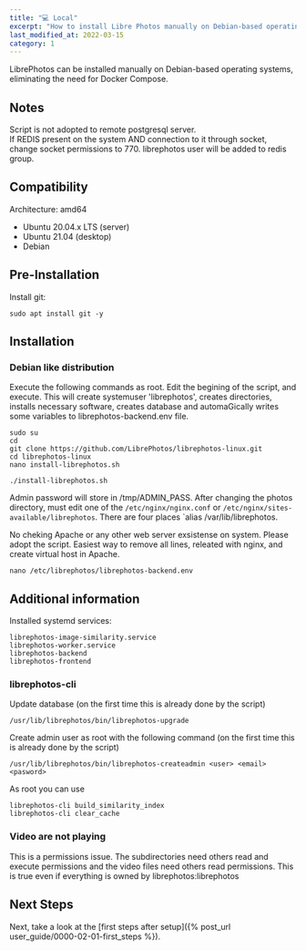 ```yaml
---
title: "💻 Local"
excerpt: "How to install Libre Photos manually on Debian-based operating systems."
last_modified_at: 2022-03-15
category: 1
---
```


LibrePhotos can be installed manually on Debian-based operating systems, eliminating the need for Docker Compose.

## Notes

Script is not adopted to remote postgresql server.  
If REDIS present on the system AND connection to it through socket, change socket permissions to 770. librephotos user will be added to redis group.

## Compatibility

Architecture:
amd64

- Ubuntu 20.04.x LTS (server)
- Ubuntu 21.04 (desktop)
- Debian

## Pre-Installation

Install git:

```
sudo apt install git -y
```

## Installation

### Debian like distribution

Execute the following commands as root. Edit the begining of the script, and execute. This will create systemuser 'librephotos', creates directories, installs necessary software, creates database and automaGically writes some variables to librephotos-backend.env file.

```
sudo su
cd
git clone https://github.com/LibrePhotos/librephotos-linux.git
cd librephotos-linux
nano install-librephotos.sh
```

```
./install-librephotos.sh
```

Admin password will store in /tmp/ADMIN_PASS.
After changing the photos directory, must edit one of the `/etc/nginx/nginx.conf` or `/etc/nginx/sites-available/librephotos`. There are four places `alias /var/lib/librephotos.

No cheking Apache or any other web server exsistense on system. Please adopt the script. Easiest way to remove all lines, releated with nginx, and create virtual host in Apache.

```
nano /etc/librephotos/librephotos-backend.env
```

## Additional information

Installed systemd services:

```
librephotos-image-similarity.service
librephotos-worker.service
librephotos-backend
librephotos-frontend
```

### librephotos-cli

Update database (on the first time this is already done by the script)

```
/usr/lib/librephotos/bin/librephotos-upgrade
```

Create admin user as root with the following command (on the first time this is already done by the script)

```
/usr/lib/librephotos/bin/librephotos-createadmin <user> <email> <pasword>
```

As root you can use

```
librephotos-cli build_similarity_index
librephotos-cli clear_cache
```

### Video are not playing

This is a permissions issue. The subdirectories need others read and execute permissions and the video files need others read permissions. This is true even if everything is owned by librephotos:librephotos

## Next Steps

Next, take a look at the [first steps after setup]({% post_url user_guide/0000-02-01-first_steps %}).

